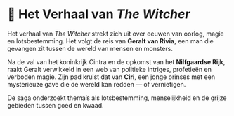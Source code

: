 # 📖 Het Verhaal van *The Witcher*

Het verhaal van *The Witcher* strekt zich uit over eeuwen van oorlog, magie en lotsbestemming. Het volgt de reis van **Geralt van Rivia**, een man die gevangen zit tussen de wereld van mensen en monsters.

Na de val van het koninkrijk Cintra en de opkomst van het **Nilfgaardse Rijk**, raakt Geralt verwikkeld in een web van politieke intriges, profetieën en verboden magie. Zijn pad kruist dat van **Ciri**, een jonge prinses met een mysterieuze gave die de wereld kan redden — of vernietigen.

De saga onderzoekt thema’s als lotsbestemming, menselijkheid en de grijze gebieden tussen goed en kwaad.
